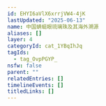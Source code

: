 ```yaml
---
id: EHYI6aVlX6xrrjVW4-4jK
lastUpdated: "2025-06-13"
name: 中国蜻蜓眼琉璃珠及其海外溯源
aliases: []
layer: 4
categoryId: cat_1YBqIhJq
tagIds:
  - tag_OvpPGYP_
nsfw: false
parent: ""
relatedEntries: []
timelineEvents: []
titledLinks: []
---
```


